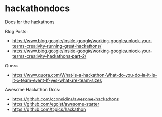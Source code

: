 # hackathondocs
Docs for the hackathons

Blog Posts:

* https://www.blog.google/inside-google/working-google/unlock-your-teams-creativity-running-great-hackathons/
* https://www.blog.google/inside-google/working-google/unlock-your-teams-creativity-hackathons-part-2/

Quora: 

* https://www.quora.com/What-is-a-hackathon-What-do-you-do-in-it-Is-it-a-team-event-If-yes-what-are-team-sizes

Awesome Hackathon Docs:

* https://github.com/cconsidine/awesome-hackathons
* https://github.com/egoist/awesome-starter
* https://github.com/topics/hackathon
